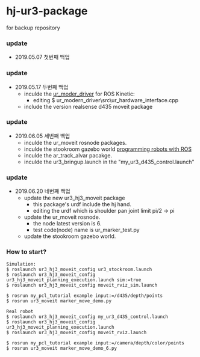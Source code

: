 # hj-ur3-package
for backup repository


### update
- 2019.05.07 첫번째 백업

### update 
- 2019.05.17 두번째 백업
    - inculde the [ur_moder_driver](https://github.com/ros-industrial/ur_modern_driver) for ROS Kinetic:
        - editing $ ur_modern_driver\src\ur_hardware_interface.cpp
    - include the version realsense d435 moveit package
    

### update 
- 2019.06.05 세번째 백업
    - inculde the ur_moveit rosnode packages.
    - inculde the stookroom gazebo world [programming robots with ROS](https://github.com/Jpub/ROS)
    - inculde the ar_track_alvar pacakge.
    - inculde the ur3_bringup.launch in the "my_ur3_d435_control.launch"

### update 
- 2019.06.20 네번째 백업
    - update the new ur3_hj3_moveit package
        - this package's urdf include the hj hand.
        - editing the urdf which is shoulder pan joint limit pi/2 → pi
    - update the ur_moveit rosnode.
        - the node latest version is 6. 
        - test code(node) name is ur_marker_test.py
    - update the stookroom gazebo world. 
    

### How to start?
```
Simulation:
$ roslaunch ur3_hj3_moveit_config ur3_stockroom.launch
$ roslaunch ur3_hj3_moveit_config ur3_hj3_moveit_planning_execution.launch sim:=true
$ roslaunch ur3_hj3_moveit_config moveit_rviz_sim.launch

$ rosrun my_pcl_tutorial example input:=/d435/depth/points
$ rosrun ur3_moveit marker_move_demo.py
```

```
Real robot
$ roslaunch ur3_hj3_moveit_config my_ur3_d435_control.launch
$ roslaunch ur3_hj3_moveit_config ur3_hj3_moveit_planning_execution.launch
$ roslaunch ur3_hj3_moveit_config moveit_rviz.launch

$ rosrun my_pcl_tutorial example input:=/camera/depth/color/points
$ rosrun ur3_moveit marker_move_demo_6.py
```

    